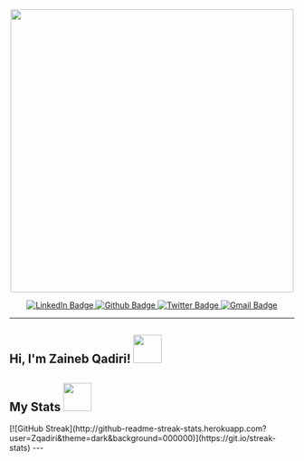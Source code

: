 <div id="header" align="center">
  <img src="https://media0.giphy.com/media/LMcB8XospGZO8UQq87/giphy.gif" width="500"/>
</div>

<p id="badges" align="center">
  <a href="your-linkedin-URL">
    <img src="https://img.shields.io/badge/LinkedIn-blue?style=for-the-badge&logo=linkedin&logoColor=white" alt="LinkedIn Badge"/>
  </a>
  <a href="your-youtube-URL">
    <img src="https://img.shields.io/badge/Github-black?style=for-the-badge&logo=github&logoColor=white" alt="Github Badge"/>
  </a>
  <a href="your-twitter-URL">
    <img src="https://img.shields.io/badge/Twitter-blue?style=for-the-badge&logo=twitter&logoColor=white" alt="Twitter Badge"/>
  </a>
  <a href="your-twitter-URL">
    <img src="https://img.shields.io/badge/Gmail-red?style=for-the-badge&logo=gmail&logoColor=white" alt="Gmail Badge"/>
  </a>
</p>

---


<h2> Hi, I'm Zaineb Qadiri! <img src="https://media2.giphy.com/media/NMBl7NxAlPDrOgq6aQ/giphy.gif" width="50"></h2>

<h2> My Stats <img src="https://media2.giphy.com/media/NMBl7NxAlPDrOgq6aQ/giphy.gif" width="50"></h2>
[![GitHub Streak](http://github-readme-streak-stats.herokuapp.com?user=Zqadiri&theme=dark&background=000000)](https://git.io/streak-stats)
---
<div align="center">
<img src="https://komarev.com/ghpvc/?username=Zqadiri&style=flat-square&color=blue" alt=""/>
</div>
